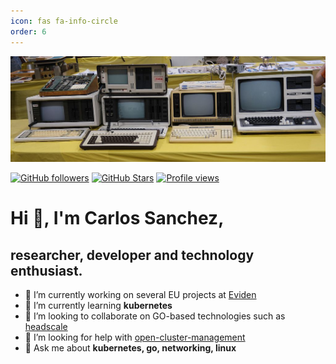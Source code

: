 ```yaml
---
icon: fas fa-info-circle
order: 6
---
```


![Hero image](https://raw.githubusercontent.com/CarlosSanchez01/CarlosSanchez01/main/images/vintage.jpg)

[![GitHub followers](https://img.shields.io/github/followers/CarlosSanchez01?logo=GitHub&style=for-the-badge)](https://github.com/CarlosSanchez01)
[![GitHub Stars](https://img.shields.io/github/stars/CarlosSanchez01?logo=github&style=for-the-badge)](https://github.com/CarlosSanchez01)
[![Profile views](https://komarev.com/ghpvc/?username=CarlosSanchez01&label=Profile%20views&color=0e75b6&style=for-the-badge)](https://github.com/CarlosSanchez01)

# Hi 👋, I'm Carlos Sanchez,

## researcher, developer and technology enthusiast.

- 🔭 I’m currently working on several EU projects at [Eviden](https://eviden.com/)
- 🌱 I’m currently learning **kubernetes**
- 👯 I’m looking to collaborate on GO-based technologies such as [headscale](https://headscale.net/)
- 🤝 I’m looking for help with [open-cluster-management](https://open-cluster-management.io/)
- 💬 Ask me about **kubernetes, go, networking, linux**
